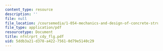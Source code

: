 ```yaml
---
content_type: resource
description: ''
file: null
file_location: /coursemedia/1-054-mechanics-and-design-of-concrete-structures-spring-2004/5ddb3a21d378a42275610d79e5140c29_nfnlrprt_cdy_flg.pdf
file_type: application/pdf
resourcetype: Document
title: nfnlrprt_cdy_flg.pdf
uid: 5ddb3a21-d378-a422-7561-0d79e5140c29
---
```

